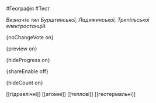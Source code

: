 #Географія #Тест

*Визначте тип Бурштинської, Ладижинської, Трипільської електростанцій.*

{noChangeVote on}

{preview on}

{hideProgress on}

{shareEnable off}

{hideCount on}

[[гідравлічні]]
[[атомні]]
[[теплові]]
[[геотермальні]]
